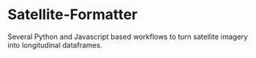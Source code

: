 # Satellite-Formatter
Several Python and Javascript based workflows to turn satellite imagery into longitudinal dataframes. 
